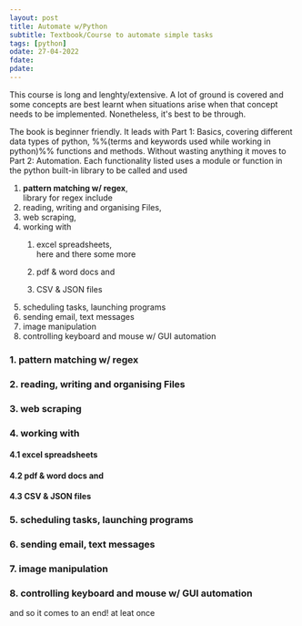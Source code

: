 ```yaml
---
layout: post
title: Automate w/Python
subtitle: Textbook/Course to automate simple tasks
tags: [python]
odate: 27-04-2022
fdate:
pdate:
---
```


This course is long and lenghty/extensive. A lot of ground is covered and some concepts are best learnt when situations arise when that concept needs to be implemented. Nonetheless, it's best to be through.

The book is beginner friendly. It leads with Part 1: Basics, covering different data types of python, %%(terms and keywords used while working in python)%% functions and methods.
Without wasting anything it moves to Part 2: Automation. Each functionality listed uses a module or function in the python built-in library to be called and used 


1. __pattern matching w/ regex__, \
    library for regex include
2. reading, writing and organising Files, 
3. web scraping, 
4. working with 
	1. excel spreadsheets, \
        here and there some more

	2. pdf & word docs and 
	3. CSV & JSON files
5. scheduling tasks, launching programs
6. sending email, text messages
7. image manipulation
8. controlling keyboard and mouse w/ GUI automation

### 1. pattern matching w/ regex
### 2. reading, writing and organising Files 
### 3. web scraping 
### 4. working with 
#### 4.1 excel spreadsheets
#### 4.2 pdf & word docs and 
#### 4.3 CSV & JSON files
### 5. scheduling tasks, launching programs
### 6. sending email, text messages
### 7. image manipulation
### 8. controlling keyboard and mouse w/ GUI automation

and so it comes to an end! at leat once